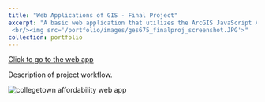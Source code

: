 ```yaml
---
title: "Web Applications of GIS - Final Project"
excerpt: "A basic web application that utilizes the ArcGIS JavaScript API
 <br/><img src='/portfolio/images/ges675_finalproj_screenshot.JPG'>"
collection: portfolio
---
```


<a href='/ges675_finalproj/index.html' target='blank'>Click to go to the web app</a>

Description of project workflow.

![collegetown affordability web app](/images/ges675_finalproj_screenshot2.JPG "collegetown affordability web app")
